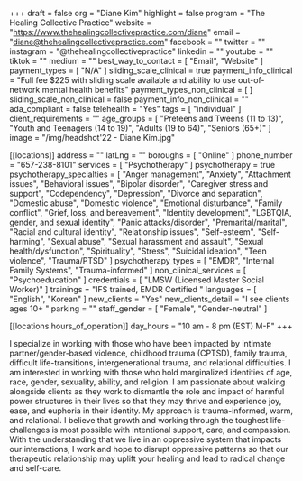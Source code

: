 +++
draft = false
org = "Diane Kim"
highlight = false
program = "The Healing Collective Practice"
website = "https://www.thehealingcollectivepractice.com/diane"
email = "diane@thehealingcollectivepractice.com"
facebook = ""
twitter = ""
instagram = "@thehealingcollectivepractice"
linkedin = ""
youtube = ""
tiktok = ""
medium = ""
best_way_to_contact = [ "Email", "Website" ]
payment_types = [ "N/A" ]
sliding_scale_clinical = true
payment_info_clinical = "Full fee $225 with sliding scale available and ability to use out-of-network mental health benefits"
payment_types_non_clinical = [ ]
sliding_scale_non_clinical = false
payment_info_non_clinical = ""
ada_compliant = false
telehealth = "Yes"
tags = [ "individual" ]
client_requirements = ""
age_groups = [
  "Preteens and Tweens (11 to 13)",
  "Youth and Teenagers (14 to 19)",
  "Adults (19 to 64)",
  "Seniors (65+)"
]
image = "/img/headshot'22 - Diane Kim.jpg"

[[locations]]
address = ""
latLng = ""
boroughs = [ "Online" ]
phone_number = "657-238-8101"
services = [ "Psychotherapy" ]
psychotherapy = true
psychotherapy_specialties = [
  "Anger management",
  "Anxiety",
  "Attachment issues",
  "Behavioral issues",
  "Bipolar disorder",
  "Caregiver stress and support",
  "Codependency",
  "Depression",
  "Divorce and separation",
  "Domestic abuse",
  "Domestic violence",
  "Emotional disturbance",
  "Family conflict",
  "Grief, loss, and bereavement",
  "Identity development",
  "LGBTQIA, gender, and sexual identity",
  "Panic attacks/disorder",
  "Premarital/marital",
  "Racial and cultural identity",
  "Relationship issues",
  "Self-esteem",
  "Self-harming",
  "Sexual abuse",
  "Sexual harassment and assault",
  "Sexual health/dysfunction",
  "Spirituality",
  "Stress",
  "Suicidal ideation",
  "Teen violence",
  "Trauma/PTSD"
]
psychotherapy_types = [ "EMDR", "Internal Family Systems", "Trauma-informed" ]
non_clinical_services = [ "Psychoeducation" ]
credentials = [ "LMSW (Licensed Master Social Worker)" ]
trainings = "IFS trained, EMDR Certified "
languages = [ "English", "Korean" ]
new_clients = "Yes"
new_clients_detail = "I see clients ages 10+ "
parking = ""
staff_gender = [ "Female", "Gender-neutral" ]

  [[locations.hours_of_operation]]
  day_hours = "10 am - 8 pm (EST) M-F"
+++


I specialize in working with those who have been impacted by intimate partner/gender-based violence, childhood trauma (CPTSD), family trauma, difficult life-transitions, intergenerational trauma, and relational difficulties. I  am interested in working with those who hold marginalized identities of age, race, gender, sexuality, ability, and religion. I am passionate about walking alongside clients as they work to dismantle the role and impact of harmful power structures in their lives so that they may thrive and experience joy, ease, and euphoria in their identity. My approach is trauma-informed, warm, and relational. I believe that growth and working through the toughest life-challenges is most possible with intentional support, care, and compassion. With the understanding that we live in an oppressive system that impacts our interactions, I work and hope to disrupt oppressive patterns so that our therapeutic relationship may uplift your healing and lead to radical change and self-care.
